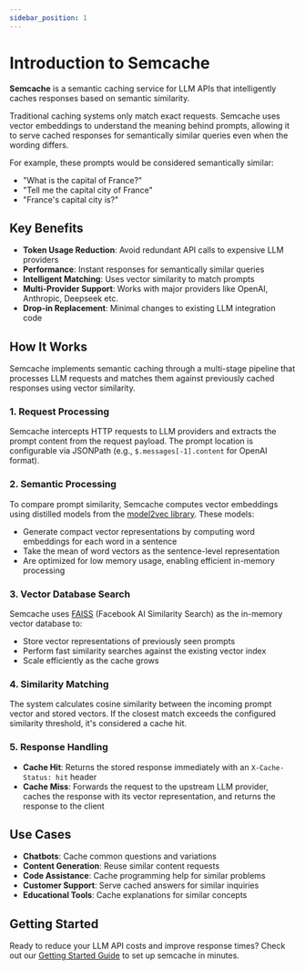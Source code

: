 ```yaml
---
sidebar_position: 1
---
```


# Introduction to Semcache

**Semcache** is a semantic caching service for LLM APIs that intelligently caches responses based on semantic similarity.

Traditional caching systems only match exact requests. Semcache uses vector embeddings to understand the meaning behind prompts, allowing it to serve cached responses for semantically similar queries even when the wording differs.

For example, these prompts would be considered semantically similar:
- "What is the capital of France?"
- "Tell me the capital city of France"
- "France's capital city is?"

## Key Benefits

- **Token Usage Reduction**: Avoid redundant API calls to expensive LLM providers
- **Performance**: Instant responses for semantically similar queries
- **Intelligent Matching**: Uses vector similarity to match prompts
- **Multi-Provider Support**: Works with major providers like OpenAI, Anthropic, Deepseek etc.
- **Drop-in Replacement**: Minimal changes to existing LLM integration code

## How It Works

Semcache implements semantic caching through a multi-stage pipeline that processes LLM requests and matches them against previously cached responses using vector similarity.

### 1. Request Processing
Semcache intercepts HTTP requests to LLM providers and extracts the prompt content from the request payload. The prompt location is configurable via JSONPath (e.g., `$.messages[-1].content` for OpenAI format).

### 2. Semantic Processing  
To compare prompt similarity, Semcache computes vector embeddings using distilled models from the [model2vec library](https://github.com/MinishLab/model2vec). These models:
- Generate compact vector representations by computing word embeddings for each word in a sentence
- Take the mean of word vectors as the sentence-level representation
- Are optimized for low memory usage, enabling efficient in-memory processing

### 3. Vector Database Search
Semcache uses [FAISS](https://github.com/facebookresearch/faiss) (Facebook AI Similarity Search) as the in-memory vector database to:
- Store vector representations of previously seen prompts
- Perform fast similarity searches against the existing vector index
- Scale efficiently as the cache grows

### 4. Similarity Matching
The system calculates cosine similarity between the incoming prompt vector and stored vectors. If the closest match exceeds the configured similarity threshold, it's considered a cache hit.

### 5. Response Handling
- **Cache Hit**: Returns the stored response immediately with an `X-Cache-Status: hit` header
- **Cache Miss**: Forwards the request to the upstream LLM provider, caches the response with its vector representation, and returns the response to the client

## Use Cases

- **Chatbots**: Cache common questions and variations
- **Content Generation**: Reuse similar content requests
- **Code Assistance**: Cache programming help for similar problems
- **Customer Support**: Serve cached answers for similar inquiries
- **Educational Tools**: Cache explanations for similar concepts

## Getting Started

Ready to reduce your LLM API costs and improve response times? Check out our [Getting Started Guide](./getting-started.md) to set up semcache in minutes.
